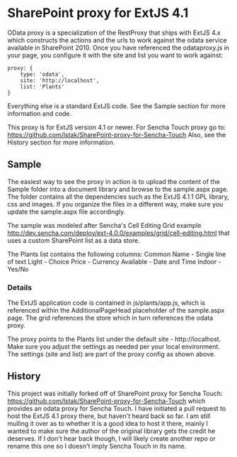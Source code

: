 # SharePoint proxy for ExtJS 4.1 #
OData proxy is a specialization of the RestProxy that ships with ExtJS 4.x which constructs the actions and the urls to work against the odata service available in SharePoint 2010.
Once you have referenced the odataproxy.js in your page, you configure it with the site and list you want to work against:

```
proxy: {
    type: 'odata',
    site: 'http://localhost',
    list: 'Plants'
}
```

Everything else is a standard ExtJS code. See the Sample section for more information and code.

This proxy is for ExtJS version 4.1 or newer. For Sencha Touch proxy go to:
https://github.com/lstak/SharePoint-proxy-for-Sencha-Touch
Also, see the History section for more information.

## Sample ##
The easiest way to see the proxy in action is to upload the content of the Sample folder into a document library and browse to the sample.aspx page.
The folder contains all the dependencies such as the ExtJS 4.1.1 GPL library, css and images.
If you organize the files in a different way, make sure you update the sample.aspx file accordingly.

The sample was modeled after Sencha's Cell Editing Grid example http://dev.sencha.com/deploy/ext-4.0.0/examples/grid/cell-editing.html
that uses a custom SharePoint list as a data store. 

The Plants list contains the following columns:
Common Name - Single line of text
Light -	Choice
Price -	Currency
Available -	Date and Time
Indoor - Yes/No

### Details ###
The ExtJS application code is contained in js/plants/app.js, which is referenced within the AdditionalPageHead placeholder of the sample.aspx page.
The grid references the store which in turn references the odata proxy.

<link href="js/ext-4.1.1.a-gpl/resources/css/ext-all.css" rel="stylesheet" type="text/css">

<script type="text/javascript" src="js/ext-4.1.1.a-gpl/ext-all.js"></script>

<script type="text/javascript" src="js/plants/odataproxy.js"></script>
<script type="text/javascript" src="js/plants/app.js"></script>

The proxy points to the Plants list under the default site - http://localhost.
Make sure you adjust the settings as needed per your local environment. 
The settings (site and list) are part of the proxy config as shown above.

## History ##
This project was initially forked off of SharePoint proxy for Sencha Touch: 
https://github.com/lstak/SharePoint-proxy-for-Sencha-Touch which provides an odata proxy for Sencha Touch. 
I have initiated a pull request to host the ExtJS 4.1 proxy there, but haven't heard back so far.
I am still mulling it over as to whether it is a good idea to host it there, mainly I wanted to make sure the author of the original library gets the credit he deserves.
If I don't hear back though, I will likely create another repo or rename this one so I doesn't imply Sencha Touch in its name.